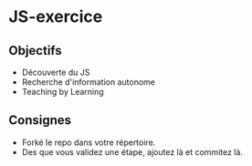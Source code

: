 # JS-exercice

## Objectifs 

* Découverte du JS
* Recherche d'information autonome
* Teaching by Learning

## Consignes

* Forké le repo dans votre répertoire.
* Des que vous validez une étape, ajoutez là et commitez là.
